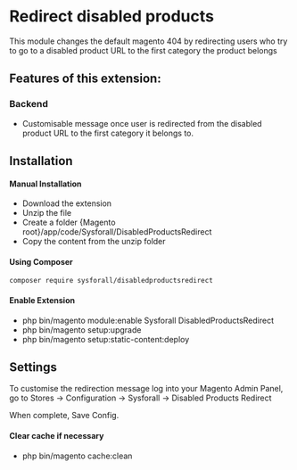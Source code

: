 
# Redirect disabled products
This module  changes the default magento 404 by redirecting users who try to go to a disabled product URL to the first category the product belongs

## Features of this extension:

### Backend
- Customisable message once user is redirected from the disabled product URL to the first category it belongs to.

## Installation

#### Manual Installation

 * Download the extension
 * Unzip the file
 * Create a folder {Magento root}/app/code/Sysforall/DisabledProductsRedirect
 * Copy the content from the unzip folder


#### Using Composer

```
composer require sysforall/disabledproductsredirect
```

#### Enable Extension
 * php bin/magento module:enable Sysforall DisabledProductsRedirect
 * php bin/magento setup:upgrade
 * php bin/magento setup:static-content:deploy

## Settings
To customise the redirection message log into your Magento Admin Panel, go to Stores -> Configuration -> Sysforall -> Disabled Products Redirect

When complete, Save Config.

#### Clear cache if necessary
* php bin/magento cache:clean